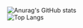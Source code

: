 ![Anurag's GitHub stats](https://github-readme-stats.vercel.app/api?username=watasho358&show_icons=true&theme=chartreuse-dark)  
![Top Langs](https://github-readme-stats.vercel.app/api/top-langs/?username=watasho358&langs_count=8&theme=chartreuse-dark)
